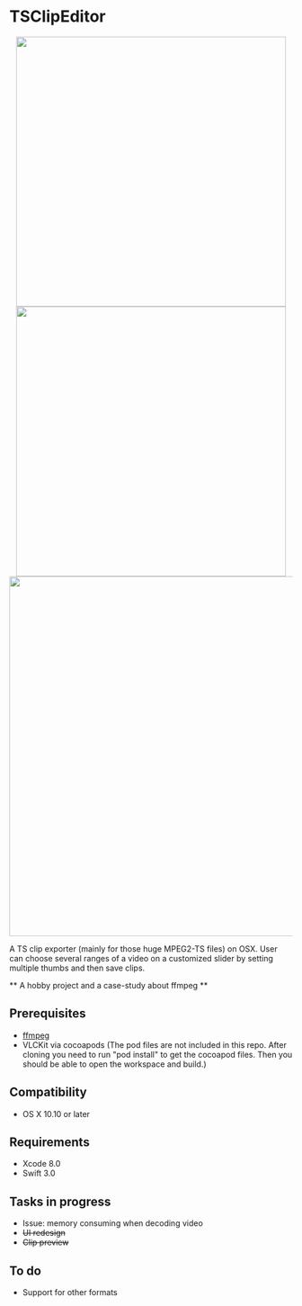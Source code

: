 # TSClipEditor
<p align="center">
  <img src="https://github.com/shion0111/TSClipEditor/blob/master/screen/v1.jpg" width="480"/>
  <img src="https://github.com/shion0111/TSClipEditor/blob/master/screen/v2.jpg" width="480"/>
  <img src="https://github.com/shion0111/TSClipEditor/blob/master/screen/v3.jpg" width="640"/>
</p>

A TS clip exporter (mainly for those huge MPEG2-TS files) on OSX. User can choose several ranges of a video on a customized slider by setting multiple thumbs and then save clips.

** A hobby project and a case-study about ffmpeg **

## Prerequisites
- [ffmpeg](https://github.com/FFmpeg)
- VLCKit via cocoapods (The pod files are not included in this repo. After cloning you need to run "pod install" to get the cocoapod files. Then you should be able to open the workspace and build.)

## Compatibility
- OS X 10.10 or later

## Requirements
- Xcode 8.0
- Swift 3.0

## Tasks in progress
- Issue: memory consuming when decoding video
- ~~UI redesign~~ 
- ~~Clip preview~~

## To do
- Support for other formats


